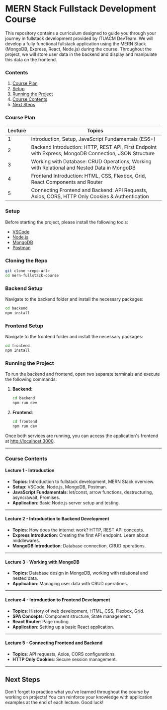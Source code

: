# MERN Stack Fullstack Development Course

This repository contains a curriculum designed to guide you through your journey in fullstack development provided by ITUACM DevTeam. We will develop a fully functional fullstack application using the MERN Stack (MongoDB, Express, React, Node.js) during the course. Throughout the project, we will store user data in the backend and display and manipulate this data on the frontend.

### Contents

1. [Course Plan](#course-plan)
2. [Setup](#setup)
3. [Running the Project](#running-the-project)
4. [Course Contents](#course-contents)
5. [Next Steps](#next-steps)

### Course Plan

| Lecture | Topics                                                                                                |
| ------- | ----------------------------------------------------------------------------------------------------- |
| 1       | Introduction, Setup, JavaScript Fundamentals (ES6+)                                                   |
| 2       | Backend Introduction: HTTP, REST API, First Endpoint with Express, MongoDB Connection, JSON Structure |
| 3       | Working with Database: CRUD Operations, Working with Relational and Nested Data in MongoDB            |
| 4       | Frontend Introduction: HTML, CSS, Flexbox, Grid, React Components and Router                          |
| 5       | Connecting Frontend and Backend: API Requests, Axios, CORS, HTTP Only Cookies & Authentication        |

### Setup

Before starting the project, please install the following tools:

- [VSCode](https://code.visualstudio.com/)
- [Node.js](https://nodejs.org/)
- [MongoDB](https://www.mongodb.com/try/download/community)
- [Postman](https://www.postman.com/)

### Cloning the Repo

```bash
git clone <repo-url>
cd mern-fullstack-course
```

### Backend Setup

Navigate to the backend folder and install the necessary packages:

```bash
cd backend
npm install
```

### Frontend Setup

Navigate to the frontend folder and install the necessary packages:

```bash
cd frontend
npm install
```

### Running the Project

To run the backend and frontend, open two separate terminals and execute the following commands:

1. **Backend**:

   ```bash
   cd backend
   npm run dev
   ```

2. **Frontend**:

   ```bash
   cd frontend
   npm run dev
   ```

Once both services are running, you can access the application's frontend at [http://localhost:3000](http://localhost:3000).

---

### Course Contents

#### Lecture 1 - Introduction

- **Topics**: Introduction to fullstack development, MERN Stack overview.
- **Setup**: VSCode, Node.js, MongoDB, Postman.
- **JavaScript Fundamentals**: let/const, arrow functions, destructuring, async/await, Promises.
- **Application**: Basic Node.js server setup and testing.

---

#### Lecture 2 - Introduction to Backend Development

- **Topics**: How does the internet work? HTTP, REST API concepts.
- **Express Introduction**: Creating the first API endpoint. Learn about middlewares.
- **MongoDB Introduction**: Database connection, CRUD operations.

---

#### Lecture 3 - Working with MongoDB

- **Topics**: Database design in MongoDB, working with relational and nested data.
- **Application**: Managing user data with CRUD operations.

---

#### Lecture 4 - Introduction to Frontend Development

- **Topics**: History of web development, HTML, CSS, Flexbox, Grid.
- **SPA Concepts**: Component structure, State management.
- **React Router**: Page routing.
- **Application**: Setting up a basic React application.

---


#### Lecture 5 - Connecting Frontend and Backend

- **Topics**: API requests, Axios, CORS configurations.
- **HTTP Only Cookies**: Secure session management.

---


## Next Steps

Don't forget to practice what you've learned throughout the course by working on projects! You can reinforce your knowledge with application examples at the end of each lecture. Good luck!
